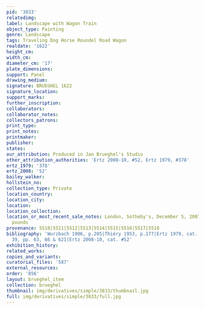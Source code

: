 ```yaml
---
pid: '3833'
relatedimg: 
label: Landscape with Wagon Train
object_type: Painting
genre: Landscape
tags: Traveling Dog Horse Roundel Road Wagon
realdate: '1622'
height_cm: 
width_cm: 
diameter_cm: '17'
plate_dimensions: 
support: Panel
drawing_medium: 
signature: BRUEGHEL 1622
signature_location: 
support_marks: 
further_inscription: 
collaborators: 
collaborator_notes: 
collectors_patrons: 
print_type: 
print_notes: 
printmaker: 
publisher: 
states: 
our_attribution: Produced in Jan Brueghel's Studio
other_attribution_authorities: 'Ertz 2008-10, #52, Ertz 1979, #378'
ertz_1979: '378'
ertz_2008: '52'
bailey_walker: 
hollstein_no: 
collection_type: Private
location_country: 
location_city: 
location: 
location_collection: 
location_or_most_recent_sale_notes: London, Sotheby's, December 5, 2007, for 468,500
  pounds
provenance: 5510|5511|5512|5513|5514|5515|5516|5517|5518
bibliography: 'Wurzbach 1906, p.205|Thiéry 1953, p.177|Ertz 1979, cat. #378, fig.
  39, pp. 63, 66 & 621|Ertz 2008-10, cat. #52'
exhibition_history: 
related_works: 
copies_and_variants: 
curatorial_files: '587'
external_resources: 
order: '856'
layout: brueghel_item
collection: brueghel
thumbnail: img/derivatives/simple/3833/thumbnail.jpg
full: img/derivatives/simple/3833/full.jpg
---
```

